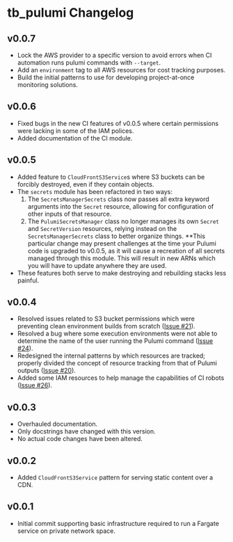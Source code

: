 # tb_pulumi Changelog

## v0.0.7

  - Lock the AWS provider to a specific version to avoid errors when CI automation runs pulumi commands with `--target`.
  - Add an `environment` tag to all AWS resources for cost tracking purposes.
  - Build the initial patterns to use for developing project-at-once monitoring solutions.

## v0.0.6

  - Fixed bugs in the new CI features of v0.0.5 where certain permissions were lacking in some of the IAM polices.
  - Added documentation of the CI module.

## v0.0.5

  - Added feature to `CloudFrontS3Service`s where S3 buckets can be forcibly destroyed, even if they contain objects.
  - The `secrets` module has been refactored in two ways:
    1.  The `SecretsManagerSecrets` class now passes all extra keyword arguments into the `Secret` resource, allowing
        for configuration of other inputs of that resource.
    2.  The `PulumiSecretsManager` class no longer manages its own `Secret` and `SecretVersion` resources, relying
        instead on the `SecretsManagerSecrets` class to better organize things. **This particular change may present
        challenges at the time your Pulumi code is upgraded to v0.0.5, as it will cause a recreation of all secrets
        managed through this module. This will result in new ARNs which you will have to update anywhere they are used.
  - These features both serve to make destroying and rebuilding stacks less painful.

## v0.0.4

  - Resolved issues related to S3 bucket permissions which were preventing clean environment builds from scratch ([Issue #21](https://github.com/thunderbird/pulumi/issues/21)).
  - Resolved a bug where some execution environments were not able to determine the name of the user running the Pulumi command ([Issue #24](https://github.com/thunderbird/pulumi/issues/24)).
  - Redesigned the internal patterns by which resources are tracked; properly divided the concept of resource tracking from that of Pulumi outputs ([Issue #20](https://github.com/thunderbird/pulumi/issues/20)).
  - Added some IAM resources to help manage the capabilities of CI robots ([Issue #26](https://github.com/thunderbird/pulumi/issues/26)).


## v0.0.3

  - Overhauled documentation.
  - Only docstrings have changed with this version.
  - No actual code changes have been altered.


## v0.0.2

  - Added `CloudFrontS3Service` pattern for serving static content over a CDN.


## v0.0.1

  - Initial commit supporting basic infrastructure required to run a Fargate service on private network space.
